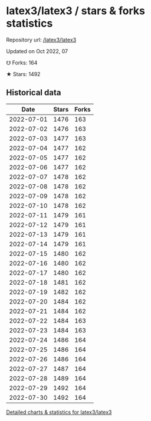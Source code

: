 # latex3/latex3 / stars & forks statistics

Repository url: [/latex3/latex3](https://github.com/latex3/latex3)

Updated on Oct 2022, 07

☋ Forks: 164

★ Stars: 1492

## Historical data
| Date | Stars | Forks |
|------|-------|-------|
| 2022-07-01 | 1476 | 163 | 
| 2022-07-02 | 1476 | 163 | 
| 2022-07-03 | 1477 | 163 | 
| 2022-07-04 | 1477 | 162 | 
| 2022-07-05 | 1477 | 162 | 
| 2022-07-06 | 1477 | 162 | 
| 2022-07-07 | 1478 | 162 | 
| 2022-07-08 | 1478 | 162 | 
| 2022-07-09 | 1478 | 162 | 
| 2022-07-10 | 1478 | 162 | 
| 2022-07-11 | 1479 | 161 | 
| 2022-07-12 | 1479 | 161 | 
| 2022-07-13 | 1479 | 161 | 
| 2022-07-14 | 1479 | 161 | 
| 2022-07-15 | 1480 | 162 | 
| 2022-07-16 | 1480 | 162 | 
| 2022-07-17 | 1480 | 162 | 
| 2022-07-18 | 1481 | 162 | 
| 2022-07-19 | 1482 | 162 | 
| 2022-07-20 | 1484 | 162 | 
| 2022-07-21 | 1484 | 162 | 
| 2022-07-22 | 1484 | 163 | 
| 2022-07-23 | 1484 | 163 | 
| 2022-07-24 | 1486 | 164 | 
| 2022-07-25 | 1486 | 164 | 
| 2022-07-26 | 1486 | 164 | 
| 2022-07-27 | 1487 | 164 | 
| 2022-07-28 | 1489 | 164 | 
| 2022-07-29 | 1492 | 164 | 
| 2022-07-30 | 1492 | 164 | 


[Detailed charts & statistics for latex3/latex3](https://reviewgithub.com/rep/latex3/latex3)
